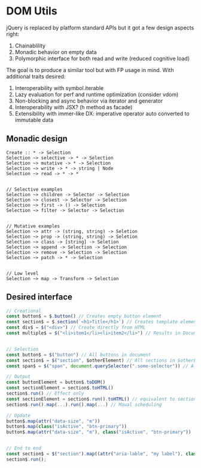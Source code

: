 # DOM Utils

jQuery is replaced by platform standard APIs but it got a few design aspects right:

1. Chainablility
2. Monadic behavior on empty data
3. Polymorphic interface for both read and write (reduced cognitive load)

The goal is to produce a similar tool but with FP usage in mind. With additional traits desired:

1. Interoperability with symbol.iterable
2. Lazy evaluation for perf and runtime optimization (consider vdom)
3. Non-blocking and async behavior via iterator and generator
4. Interoperability with JSX? (h method as facade)
5. Extensibility with immer-like DX: imperative operator auto converted to immutable data

## Monadic design

```
Create :: * -> Selection
Selection ~> selective -> * -> Selection
Selection ~> mutative -> * -> Selection
Selection ~> write -> * -> string | Node
Selection ~> read -> * -> *


// Selective examples
Selection ~> children -> Selector -> Selection
Selection ~> closest -> Selector -> Selection
Selection ~> first -> () -> Selection
Selection ~> filter -> Selector -> Selection


// Mutative examples
Selection ~> attr -> (string, string) -> Seletion
Selection ~> prop -> (string, string) -> Seletion
Selection ~> class -> [string] -> Seletion
Selection ~> append -> Selection -> Selection
Selection ~> remove -> Selection -> Selection
Selection ~> patch -> * -> Selection


// Low level
Selection ~> map -> Transform -> Selection

```

## Desired interface

```typescript
// Creational
const button$ = $.button() // Creates empty button element
const section$ = $.section(`<h1>Title</h1>`) // Creates template element with inner HTML
const div$ = $("<div>") // Create directly from HTML
const multiple$ = $("<li>item1</li><li>item2</li>") // Results in DocumentFragment


// Selection
const button$ = $("button") // All buttons in document
const section$ = $("section", $otherElement) // All sections in $otherElement
const span$ = $("span", document.querySelector(".some-selector")) // All sections in a plain DOM element

// Output
const buttonElement = button$.toDOM()
const sectionElement = section$.toHTML()
section$.run() // Effect only
const sectionElement = section$.run().toHTML() // equivalent to section$.toHTML()
section$.run().map(...).run().map(...) // Maual scheduling

// Update
button$.map(attr("data-size", "m"))
button$.map(class("isActive", "btn-primary"))
button$.map(attr("data-size", "m"), class("isActive", "btn-primary"))


// End to end
const section$ = $("section").map((attr("aria-lable", "my label"), class(["isActive", "heroSection"), closest("dialog"), prop("open", false)));
section$.run();

```
